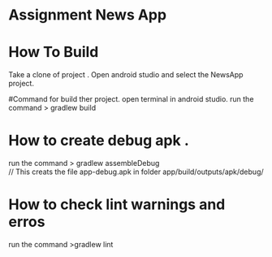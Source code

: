 # Assignment News App
# How To Build

Take a clone of project . Open android studio and select the NewsApp project.

#Command for build ther project.
open terminal in android studio.
run the command > gradlew build

# How to create debug apk . 

run the command > gradlew assembleDebug   
// This creats the file  app-debug.apk in folder app/build/outputs/apk/debug/

# How to check lint warnings and erros

run the command >gradlew lint  





